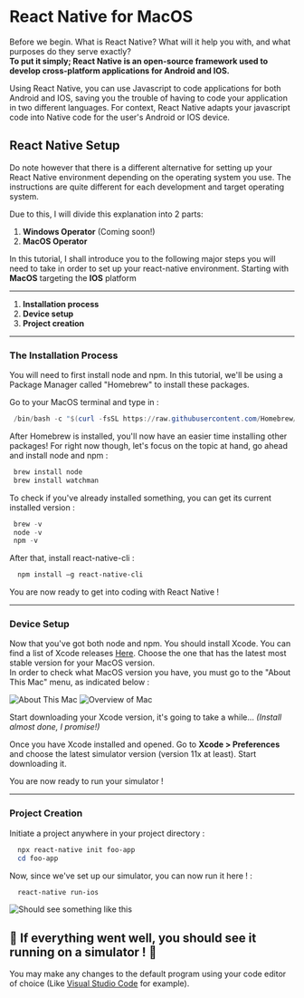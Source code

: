 # **React Native for MacOS**

Before we begin. What is React Native? What will it help you with, and what purposes do they serve exactly?  
**To put it simply; React Native is an open-source framework used to develop cross-platform applications for Android and IOS.**

Using React Native, you can use Javascript to code applications for both Android and IOS, saving you the trouble of having to code your application in two different languages. For context, React Native adapts your javascript code into Native code for the user's Android or IOS device.

## React Native Setup

Do note however that there is a different alternative for setting up your React Native environment depending on the operating system you use.
The instructions are quite different for each development and target operating system.

Due to this, I will divide this explanation into 2 parts:

1. **Windows Operator** (Coming soon!)
2. **MacOS Operator**

In this tutorial, I shall introduce you to the following major steps you will need to take in order to set up your react-native environment. Starting with **MacOS** targeting the **IOS** platform

---

1. **Installation process**
2. **Device setup**
3. **Project creation**

---

### **The Installation Process**

You will need to first install node and npm. In this tutorial, we'll be using a Package Manager called "Homebrew" to install these packages.

Go to your MacOS terminal and type in :

```powershell
 /bin/bash -c "$(curl -fsSL https://raw.githubusercontent.com/Homebrew/install/HEAD/install.sh)"
```

After Homebrew is installed, you'll now have an easier time installing other packages! For right now though, let's focus on the topic at hand, go ahead and install node and npm :

```powershell
 brew install node
 brew install watchman
```

To check if you've already installed something, you can get its current installed version :

```powershell
 brew -v
 node -v
 npm -v
```

After that, install react-native-cli :

```powershell
  npm install –g react-native-cli
```

You are now ready to get into coding with React Native !

---

### **Device Setup**

Now that you've got both node and npm. You should install Xcode. You can find a list of Xcode releases [Here](https://xcodereleases.com). Choose the one that has the latest most stable version for your MacOS version.  
In order to check what MacOS version you have, you must go to the "About This Mac" menu, as indicated below :

![About This Mac](/assets/img/mac-check1.jpg)
![Overview of Mac](/assets/img/mac-check2.jpg)

Start downloading your Xcode version, it's going to take a while... *(Install almost done, I promise!)*

Once you have Xcode installed and opened. Go to **Xcode > Preferences** and choose the latest simulator version (version 11x at least). Start downloading it.

You are now ready to run your simulator !

---

### **Project Creation**

Initiate a project anywhere in your project directory :

```powershell
  npx react-native init foo-app
  cd foo-app
```

Now, since we've set up our simulator, you can now run it here ! :

```powershell
  react-native run-ios
```

![Should see something like this](/assets/img/phones.png)

## **🎉 If everything went well, you should see it running on a simulator ! 🎉**

You may make any changes to the default program using your code editor of choice (Like [Visual Studio Code](https://code.visualstudio.com/) for example).

